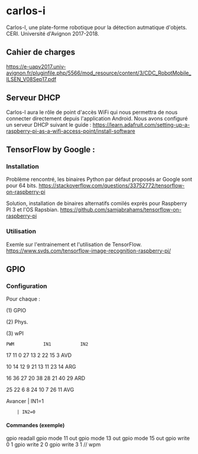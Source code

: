 # carlos-i
Carlos-I, une plate-forme robotique pour la détection autmatique d'objets.
CERI. Université d'Avignon 2017-2018.

## Cahier de charges
https://e-uapv2017.univ-avignon.fr/pluginfile.php/5566/mod_resource/content/3/CDC_RobotMobile_ILSEN_V08Sep17.pdf

## Serveur DHCP
Carlos-I aura le rôle de point d'accès WiFi qui nous permettra de nous connecter directement depuis l'application Android. Nous avons configuré un serveur DHCP suivant le guide :
https://learn.adafruit.com/setting-up-a-raspberry-pi-as-a-wifi-access-point/install-software

## TensorFlow by Google :
### Installation
Problème rencontré, les binaires Python par défaut proposés ar Google sont pour 64 bits.
https://stackoverflow.com/questions/33752772/tensorflow-on-raspberry-pi

Solution, installation de binaires alternatifs comilés exprès pour Raspberry PI 3 et l'OS Rapsbian.
https://github.com/samjabrahams/tensorflow-on-raspberry-pi

### Utilisation
Exemle sur l'entrainement et l'utilisation de TensorFlow.
https://www.svds.com/tensorflow-image-recognition-raspberry-pi/

## GPIO
### Configuration
Pour chaque :

  (1) GPIO
  
  (2) Phys.
  
  (3) wPI

    PWM           IN1           IN2
17  11  0     27  13  2     22  15  3     AVD

10  14  12    9   21  13    11  23  14    ARG

16  36  27    20  38  28    21  40  29    ARD

25  22  6     8   24  10    7   26  11    AVG


Avancer | IN1=1

        | IN2=0

#### Commandes (exemple)
gpio readall
gpio mode 11 out
gpio mode 13 out
gpio mode 15 out
gpio write 0 1
gpio write 2 0
gpio write 3 1 // wpm
